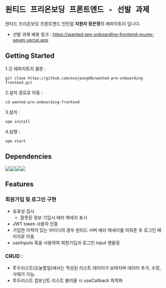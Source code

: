 # `원티드 프리온보딩 프론트엔드 - 선발 과제`
원티드 프리온보딩 프론트엔드 인턴쉽 **지원자 장은정**의 레파지토리 입니다.
* 선발 과제 배포 링크 : <https://wanted-pre-onboarding-frontend-murex-seven.vercel.app>



## Getting Started
1.깃 레파지토리 클론 : 

    git clone https://github.com/eunjeong90/wanted-pre-onboarding-frontend.git

2.설치 경로로 이동 :

    cd wanted-pre-onboarding-frontend
3.설치 :

    npm install

4.실행 : 

    npm start


## Dependencies
<img src="https://img.shields.io/badge/React-61DAFB?style=for-the-badge&logo=React&logoColor=black" /><img src="https://img.shields.io/badge/TypeScript-3178C6?style=for-the-badge&logo=TypeScript&logoColor=white"/><img src="https://img.shields.io/badge/axios-671CDE?style=for-the-badge&logo=React&logoColor=black" /><img src="https://img.shields.io/badge/StyledComponents-DB7093?style=for-the-badge&logo=StyledComponents&logoColor=white" /> 

## Features
### 회원가입 및 로그인 구현 
- 유효성 검사
  - 잘못된 정보 기입시 에러 메세지 표시
- JWT token 사용자 인증
- 가입한 이력이 있는 아이디의 경우 원티드 서버 에러 메세지를 띄워준 후 로그인 페이지로 이동
- useInputs 훅을 사용하여 회원가입과 로그인 input 핸들링
### CRUD :
- 투두리스트(오늘할일)에서는 작성된 리스트 데이터가 보여지며 데이터 추가, 수정, 삭제가 가능.
- 투두리스트 컴포넌트 리스트 불러올 시 useCallback 최적화

